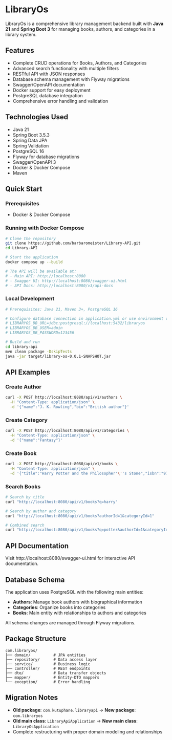 # LibraryOs

LibraryOs is a comprehensive library management backend built with **Java 21** and **Spring Boot 3** for managing books, authors, and categories in a library system.

## Features

- Complete CRUD operations for Books, Authors, and Categories
- Advanced search functionality with multiple filters
- RESTful API with JSON responses
- Database schema management with Flyway migrations
- Swagger/OpenAPI documentation
- Docker support for easy deployment
- PostgreSQL database integration
- Comprehensive error handling and validation

## Technologies Used

- Java 21
- Spring Boot 3.5.3
- Spring Data JPA
- Spring Validation
- PostgreSQL 16
- Flyway for database migrations
- Swagger/OpenAPI 3
- Docker & Docker Compose
- Maven

## Quick Start

### Prerequisites
- Docker & Docker Compose

### Running with Docker Compose
```bash
# Clone the repository
git clone https://github.com/barbaromeister/Library-API.git
cd Library-API

# Start the application
docker compose up --build

# The API will be available at:
# - Main API: http://localhost:8080
# - Swagger UI: http://localhost:8080/swagger-ui.html
# - API Docs: http://localhost:8080/v3/api-docs
```

### Local Development
```bash
# Prerequisites: Java 21, Maven 3+, PostgreSQL 16

# Configure database connection in application.yml or use environment variables:
# LIBRARYOS_DB_URL=jdbc:postgresql://localhost:5432/libraryos
# LIBRARYOS_DB_USER=admin
# LIBRARYOS_DB_PASSWORD=123456

# Build and run
cd library-api
mvn clean package -DskipTests
java -jar target/library-os-0.0.1-SNAPSHOT.jar
```

## API Examples

### Create Author
```bash
curl -X POST http://localhost:8080/api/v1/authors \
  -H "Content-Type: application/json" \
  -d '{"name":"J. K. Rowling","bio":"British author"}'
```

### Create Category
```bash
curl -X POST http://localhost:8080/api/v1/categories \
  -H "Content-Type: application/json" \
  -d '{"name":"Fantasy"}'
```

### Create Book
```bash
curl -X POST http://localhost:8080/api/v1/books \
  -H "Content-Type: application/json" \
  -d '{"title":"Harry Potter and the Philosopher'\''s Stone","isbn":"9780747532699","authorId":1,"categoryIds":[1]}'
```

### Search Books
```bash
# Search by title
curl "http://localhost:8080/api/v1/books?q=harry"

# Search by author and category
curl "http://localhost:8080/api/v1/books?authorId=1&categoryId=1"

# Combined search
curl "http://localhost:8080/api/v1/books?q=potter&authorId=1&categoryId=1"
```

## API Documentation

Visit http://localhost:8080/swagger-ui.html for interactive API documentation.

## Database Schema

The application uses PostgreSQL with the following main entities:
- **Authors**: Manage book authors with biographical information
- **Categories**: Organize books into categories
- **Books**: Main entity with relationships to authors and categories

All schema changes are managed through Flyway migrations.

## Package Structure

```
com.libraryos/
├── domain/          # JPA entities
├── repository/      # Data access layer
├── service/         # Business logic
├── controller/      # REST endpoints
├── dto/             # Data transfer objects
├── mapper/          # Entity-DTO mappers
└── exception/       # Error handling
```

## Migration Notes

- **Old package**: `com.kutuphane.libraryapi` → **New package**: `com.libraryos`
- **Old main class**: `LibraryApiApplication` → **New main class**: `LibraryOsApplication`
- Complete restructuring with proper domain modeling and relationships
